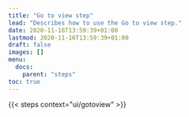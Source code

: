 ```yaml
---
title: "Go to view step"
lead: "Describes how to use the Go to view step."
date: 2020-11-16T13:59:39+01:00
lastmod: 2020-11-16T13:59:39+01:00
draft: false
images: []
menu:
  docs:
    parent: "steps"
toc: true
---
```

{{< steps context="ui/gotoview" >}}
